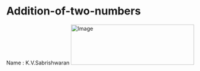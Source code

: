 # Addition-of-two-numbers
Name : K.V.Sabrishwaran
<img width="326" height="107" alt="Image" src="https://github.com/user-attachments/assets/0ec0e82e-9349-4eb3-bcba-ce3bf3f491fc" />
